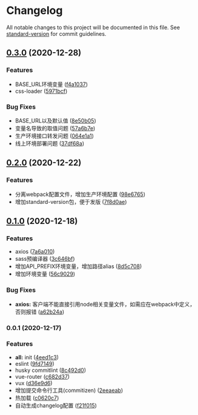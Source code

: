# Changelog

All notable changes to this project will be documented in this file. See [standard-version](https://github.com/conventional-changelog/standard-version) for commit guidelines.

## [0.3.0](https://github.com/BenjaminShih/vue3-boilerplate/compare/v0.2.0...v0.3.0) (2020-12-28)


### Features

* BASE_URL环境变量 ([f4a1037](https://github.com/BenjaminShih/vue3-boilerplate/commit/f4a1037f1cb80acc0225530f159b5114579639ec))
* css-loader ([5971bcf](https://github.com/BenjaminShih/vue3-boilerplate/commit/5971bcf36cc8b25b7f804d04efe1baa86c9944bf))


### Bug Fixes

* BASE_URL以及默认值 ([8e50b05](https://github.com/BenjaminShih/vue3-boilerplate/commit/8e50b0514d0b2acf2c65464132ec4fe3a24bbc6d))
* 变量名导致的取值问题 ([57a6b7e](https://github.com/BenjaminShih/vue3-boilerplate/commit/57a6b7e0cd45c9001ebe2ef387b58e4d6dd5c38a))
* 生产环境接口转发问题 ([064e1a1](https://github.com/BenjaminShih/vue3-boilerplate/commit/064e1a1a5e30b5a87f73116f3c997a6ced8cbcac))
* 线上环境部署问题 ([37df68a](https://github.com/BenjaminShih/vue3-boilerplate/commit/37df68a3532b75bcd80e2c38ce911a7a34c7758a))

## [0.2.0](https://github.com/BenjaminShih/vue3-boilerplate/compare/v0.1.0...v0.2.0) (2020-12-22)


### Features

* 分离webpack配置文件，增加生产环境配置 ([98e6765](https://github.com/BenjaminShih/vue3-boilerplate/commit/98e67652fcc0c0650d32f8af757f9f1ea45e02d1))
* 增加standard-version包，便于发版 ([7f8d0ae](https://github.com/BenjaminShih/vue3-boilerplate/commit/7f8d0aed73bddb4b975019f7489f1db5a380cb6b))

## [0.1.0](https://github.com/BenjaminShih/vue3-boilerplate/compare/v0.0.1...v0.1.0) (2020-12-18)


### Features

* axios ([7a6a010](https://github.com/BenjaminShih/vue3-boilerplate/commit/7a6a01031e2eddf81565f7b5911b0e94b3769903))
* sass预编译器 ([3c646bf](https://github.com/BenjaminShih/vue3-boilerplate/commit/3c646bfb417bba8b959c0f283dd517fb898fccca))
* 增加API_PREFIX环境变量，增加路径alias ([8d5c708](https://github.com/BenjaminShih/vue3-boilerplate/commit/8d5c70874e3cbc3778a4a3ec5e737533a748c8d0))
* 增加环境变量 ([56c9029](https://github.com/BenjaminShih/vue3-boilerplate/commit/56c902915bd2d25c7dd13b080cb8ed80cf30e70a))


### Bug Fixes

* **axios:** 客户端不能直接引用node相关变量文件，如需应在webpack中定义，否则报错 ([a62b24a](https://github.com/BenjaminShih/vue3-boilerplate/commit/a62b24a7de95032a53d55df627fca6ef6f218386))

### 0.0.1 (2020-12-17)


### Features

* **all:** init ([4eed1c3](https://github.com/BenjaminShih/vue3-boilerplate/commit/4eed1c3a0267a6959d485a913da3ca84a4bd0a97))
* eslint ([9fd7149](https://github.com/BenjaminShih/vue3-boilerplate/commit/9fd71492ec7dd097d82f5cb25f91b072e12035ac))
* husky commitlint ([8c492d0](https://github.com/BenjaminShih/vue3-boilerplate/commit/8c492d00c59a334f3816d5e0723374653adcca83))
* vue-router ([c682d37](https://github.com/BenjaminShih/vue3-boilerplate/commit/c682d376262304c1bc685d4953f68f4953d00677))
* vux ([d36e9d6](https://github.com/BenjaminShih/vue3-boilerplate/commit/d36e9d69b9a5245c87086d583ee5007c1c32d2f3))
* 增加提交命令行工具(commitizen) ([2eeaeab](https://github.com/BenjaminShih/vue3-boilerplate/commit/2eeaeab09a3ecdd76c03f3913930f4f2a4e05f01))
* 热加载 ([c0620c7](https://github.com/BenjaminShih/vue3-boilerplate/commit/c0620c7aeb9439087c41e07f14feae90c27bc91b))
* 自动生成changelog配置 ([f21f015](https://github.com/BenjaminShih/vue3-boilerplate/commit/f21f015fa00c1c723934ac1cf61b18ed93c3279e))
